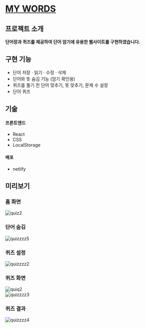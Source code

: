 # [MY WORDS](https://my-words.netlify.app/)

## 프로젝트 소개
**단어장과 퀴즈를 제공하여 단어 암기에 유용한 웹사이트를 구현하였습니다.**

## 구현 기능
- 단어 저장 · 읽기 · 수정 · 삭제
- 단어와 뜻 숨김 기능 (암기 확인용)
- 퀴즈를 풀기 전 단어 맞추기, 뜻 맞추기, 문제 수 설정
- 단어 퀴즈


## 기술
#### 프론트엔드
- React  
- CSS  
- LocalStorage  

#### 배포
- netlify  

## 미리보기
### 홈 화면  
![quiz2](https://user-images.githubusercontent.com/96046698/204846354-24100897-6c40-4b08-b4ea-a3f3cb8c8247.png)  
### 단어 숨김  
![quizzzz5](https://user-images.githubusercontent.com/96046698/206115884-c1ba55b8-1cac-4733-a716-f805120000de.png)  

### 퀴즈 설정  
![quizzzz2](https://user-images.githubusercontent.com/96046698/204847050-6ba3a9aa-3ff9-4d12-922b-5c66b6a0db5c.png)  
### 퀴즈 화면  
![quiq2](https://user-images.githubusercontent.com/96046698/204847687-e99d8594-9310-4d4d-a30d-0a0985af89f8.png)  
![quizzzz3](https://user-images.githubusercontent.com/96046698/206113904-193015a9-4b12-4256-8dec-22b790a77e15.png)  
### 퀴즈 결과  
![quizzzz4](https://user-images.githubusercontent.com/96046698/206115180-c70cc4a5-0def-406f-ac58-7d1dcc415692.png)  


